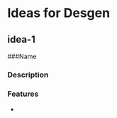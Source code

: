 # Ideas for Desgen

<!-- innovative ideas which solve our day to day problems or major problems of society. We will try to solve these problem with designing -->
<!-- If you have made any mockup,design or workflow ,you can add them with the idea  in .png format and the design link (if available)-->

## idea-1

###Name

<!-- Your Name -->

### Description 

<!-- Add the description about the idea and add the features for the idea or how to implement the idea  --> 
 
### Features
- <!-- Add your features of your Idea -->
